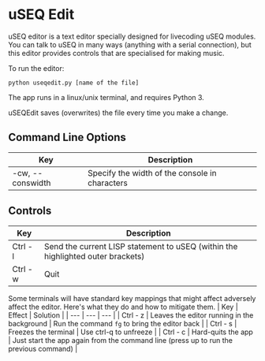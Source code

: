 # uSEQ Edit

uSEQ editor is a text editor specially designed for livecoding uSEQ modules.  You can talk to uSEQ in many ways (anything with a serial connection), but this editor provides controls that are specialised for making music.

To run the editor:

```
python useqedit.py [name of the file]
```

The app runs in a linux/unix terminal, and requires Python 3.

uSEQEdit saves (overwrites) the file every time you make a change.

## Command Line Options

| Key | Description |
| --- | --- |
| -cw, --conswidth | Specify the width of the console in characters |



## Controls

| Key | Description |
| --- | --- |
| Ctrl - l | Send the current LISP statement to uSEQ (within the highlighted outer brackets) |
| Ctrl - w | Quit |



Some terminals will have standard key mappings that might affect adversely affect the editor. Here's what they do and how to mitigate them.
| Key | Effect | Solution |
| --- | --- | --- |
| Ctrl - z | Leaves the editor running in the background | Run the command `fg` to bring the editor back |
| Ctrl - s | Freezes the terminal | Use ctrl-q to unfreeze |
| Ctrl - c | Hard-quits the app | Just start the app again from the command line (press up to run the previous command) |